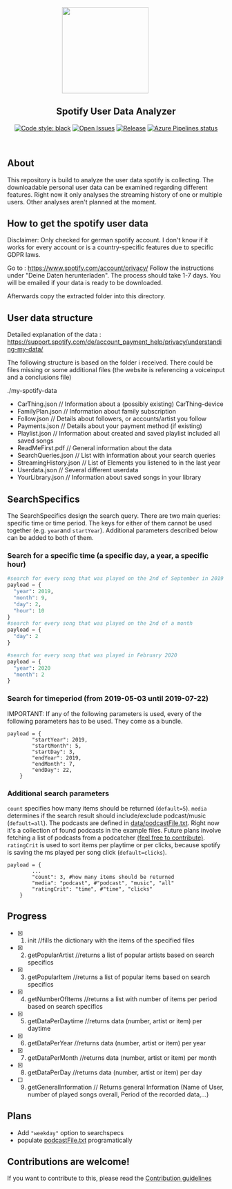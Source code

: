 <div align="center">

<img src="https://upload.wikimedia.org/wikipedia/commons/2/26/Spotify_logo_with_text.svg" width="200" style="margin-right: 50px">


</div>

<h2 align="center">Spotify User Data Analyzer</h2>

<p align="center">
  <a href="https://github.com/psf/black"><img alt="Code style: black" src="https://img.shields.io/badge/code%20style-black-000000.svg"></a>
  <a href="https://github.com/chronoB/SpotifyDataAnalyzer/issues"><img alt="Open Issues" src="https://img.shields.io/github/issues/chronoB/SpotifyDataAnalyzer"></a>
  <a href="https://github.com/chronoB/SpotifyDataAnalyzer/releases"><img alt="Release" src="https://img.shields.io/github/release/chronoB/SpotifyDataAnalyzer.svg"></a>
  <a href="https://dev.azure.com/chronoB/SpotifyDataAnalyzer/_build/latest?definitionId=1&branchName=master"><img alt="Azure Pipelines status" src="https://dev.azure.com/finnobayer/SpotifyDataAnalyzer/_apis/build/status/chronoB.SpotifyDataAnalyzer?branchName=master"></a>

</p>

<p><br /></p>

## About

This repository is build to analyze the user data spotify is collecting. The downloadable personal user data can be examined regarding different features. Right now it only analyses the streaming history of one or multiple users. Other analyses aren't planned at the moment.

## How to get the spotify user data

Disclaimer: Only checked for german spotify account. I don't know if it works for every account or is a country-specific features due to specific GDPR laws.

Go to : https://www.spotify.com/account/privacy/
Follow the instructions under "Deine Daten herunterladen". The process should take 1-7 days. You will be emailed if your data is ready to be downloaded.

Afterwards copy the extracted folder into this directory.

## User data structure
Detailed explanation of the data : https://support.spotify.com/de/account_payment_help/privacy/understanding-my-data/

The following structure is based on the folder i received. There could be files missing or some additional files (the website is referencing a voiceinput and a conclusions file)

./my-spotify-data
- CarThing.json // Information about a (possibly existing) CarThing-device
- FamilyPlan.json // Information about family subscription
- Follow.json // Details about followers, or accounts/artist you follow
- Payments.json // Details about your payment method (if existing)
- Playlist.json  // Information about created and saved playlist included all saved songs
- ReadMeFirst.pdf // General information about the data
- SearchQueries.json // List with information about your search queries
- StreamingHistory.json // List of Elements you listened to in the last year
- Userdata.json  // Several different userdata
- YourLibrary.json // Information about saved songs in your library


## SearchSpecifics

The SearchSpecifics design the search query. There are two main queries: specific time or time period. The keys for either of them cannot be used together (e.g. `year`and `startYear`). Additional parameters described below can be added to both of them.
### Search for a specific time (a specific day, a year, a specific hour)
```python
#search for every song that was played on the 2nd of September in 2019 between 10 and 11.
payload = {
  "year": 2019,
  "month": 9,
  "day": 2,
  "hour": 10
}
#search for every song that was played on the 2nd of a month
payload = {
  "day": 2
}

#search for every song that was played in February 2020
payload = {
  "year": 2020
  "month": 2
}
```
### Search for timeperiod (from 2019-05-03 until 2019-07-22)
IMPORTANT: If any of the following parameters is used, every of the following parameters has to be used. They come as a bundle.
```
payload = {
        "startYear": 2019,
        "startMonth": 5,
        "startDay": 3,
        "endYear": 2019,
        "endMonth": 7,
        "endDay": 22,
    }
```
### Additional search parameters
`count` specifies how many items should be returned (`default=5`). `media` determines if the search result should include/exclude podcast/music (`default=all`). The podcasts are defined in [data/podcastFile.txt](./data/podcastFile.txt). Right now it's a collection of found podcasts in the example files. Future plans involve fetching a list of podcasts from a podcatcher [(feel free to contribute)](#contribution). `ratingCrit` is used to sort items per playtime or per clicks, because spotify is saving the ms played per song click (`default=clicks`).

```
payload = {
        ...
        "count": 3, #how many items should be returned
        "media": "podcast", #"podcast", "music", "all"
        "ratingCrit": "time", #"time", "clicks"
    }
```


## Progress

- [x] 1. init //fills the dictionary with the items of the specified files
- [x] 2. getPopularArtist //returns a list of popular artists based on search specifics
- [x] 3. getPopularItem //returns a list of popular items based on search specifics
- [x] 4. getNumberOfItems //returns a list with number of items per period based on search specifics
- [x] 5. getDataPerDaytime //returns data (number, artist or item) per daytime
- [x] 6. getDataPerYear //returns data (number, artist or item) per year
- [x] 7. getDataPerMonth //returns data (number, artist or item) per month
- [x] 8. getDataPerDay //returns data (number, artist or item) per day
- [ ] 9. getGeneralInformation // Returns general Information (Name of User, number of played songs overall, Period of the recorded data,...)

## Plans

- Add `"weekday"` option to searchspecs
- populate [podcastFile.txt](./data/podcastFile.txt) programatically

## Contributions are welcome!
<a name="contribution"></a>
If you want to contribute to this, please read the [Contribution guidelines](CONTRIBUTING.md)
